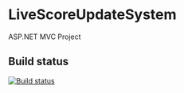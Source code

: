 # LiveScoreUpdateSystem
ASP.NET MVC Project

## Build status
[![Build status](https://ci.appveyor.com/api/projects/status/iau5snybnh4k1lf8tq6g?svg=true)](https://ci.appveyor.com/project/BorislavBorisov/livescoreupdatesystem)

